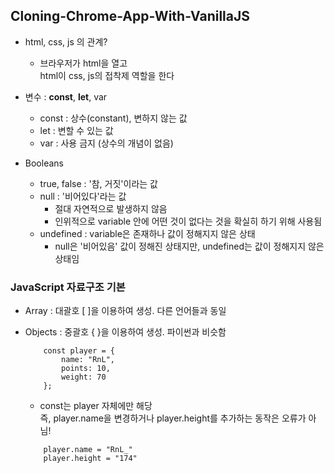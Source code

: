 ## Cloning-Chrome-App-With-VanillaJS

- html, css, js 의 관계?
    - 브라우저가 html을 열고  
        html이 css, js의 접착제 역할을 한다

- 변수 : __const__, __let__, var
    - const : 상수(constant), 변하지 않는 값
    - let : 변할 수 있는 값
    - var : 사용 금지 (상수의 개념이 없음)

- Booleans
    - true, false : '참, 거짓'이라는 값
    - null : '비어있다'라는 값
        - 절대 자연적으로 발생하지 않음
        - 인위적으로 variable 안에 어떤 것이 없다는 것을 확실히 하기 위해 사용됨
    - undefined : variable은 존재하나 값이 정해지지 않은 상태
        - null은 '비어있음' 값이 정해진 상태지만, undefined는 값이 정해지지 않은 상태임

### JavaScript 자료구조 기본

- Array : 대괄호 [ ]을 이용하여 생성. 다른 언어들과 동일

- Objects : 중괄호 { }을 이용하여 생성. 파이썬과 비슷함
    ```
        const player = {
            name: "RnL",
            points: 10,
            weight: 70
        };
    ```
    - const는 player 자체에만 해당  
        즉, player.name을 변경하거나 player.height를 추가하는 동작은 오류가 아님!
    ```
        player.name = "RnL_"
        player.height = "174"
    ```
